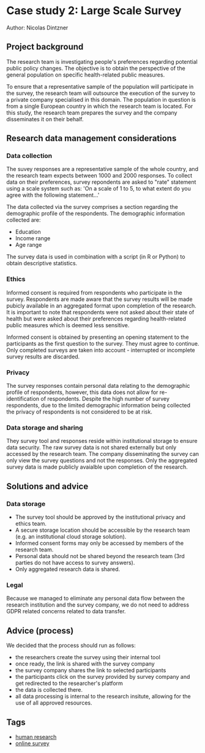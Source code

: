 # Case study 2: Large Scale Survey

Author: Nicolas Dintzner

## Project background

The research team is investigating people's preferences regarding potential public policy changes. The objective is to obtain the perspective of the general population on specific health-related public measures. 

To ensure that a representative sample of the population will participate in the survey, the research team will outsource the execution of the survey to a private company specialised in this domain. The population in question is from a single European country in which the research team is located. For this study, the research team prepares the survey and the company disseminates it on their behalf. 

## Research data management considerations

### Data collection

The suvey responses are a representative sample of the whole country, and the research team expects between 1000 and 2000 responses. To collect data on their preferences, survey repondents are asked to "rate" statement using a scale system such as: 'On a scale of 1 to 5, to what extent do you agree with the following statement...'

The data collected via the survey comprises a section regarding the demographic profile of the respondents. The demographic information collected are: 
- Education
- Income range
- Age range

The survey data is used in combination with a script (in R or Python) to obtain descriptive statistics. 

### Ethics 

Informed consent is required from respondents who participate in the survey. Respondents are made aware that the survey results will be made pubicly available in an aggregated format upon completion of the research. It is important to note that respondents were not asked about their state of health but were asked about their preferences regarding health-related public measures which is deemed less sensitive.

Informed consent is obtained by presenting an opening statement to the participants as the first question to the survey. They must agree to continue. 
Only completed surveys are taken into account - interrupted or incomplete survey results are discarded.

### Privacy  

The survey responses contain personal data relating to the demographic profile of respondents, however, this data does not allow for re-identification of respondents. Despite the high number of survey respondents, due to the limited demographic information being collected the privacy of respondents is not considered to be at risk.

### Data storage and sharing

They survey tool and responses reside within institutional storage to ensure data security. The raw survey data is not shared externally but only accessed by the research team. The company disseminating the survey can only view the survey questions and not the responses. Only the aggregated survey data is made publicly avaialble upon completion of the research.  

## Solutions and advice

### Data storage

- The survey tool should be approved by the institutional privacy and ethics team.
- A secure storage location should be accessible by the research team (e.g. an institutional cloud storage solution).
- Informed consent forms may only be accessed by members of the research team.
- Personal data should not be shared beyond the research team (3rd parties do not have access to survey answers).
- Only aggregated research data is shared.

### Legal 

Because we managed to eliminate any personal data flow between the research institution and the survey company, we do not need to address GDPR related concerns related to data transfer. 

## Advice (process)

We decided that the process should run as follows: 
- the researchers create the survey using their internal tool
- once ready, the link is shared with the survey company
- the survey company shares the link to selected participants
- the participants click on the survey provided by survey company and get redirected to the researcher's platform
- the data is collected there. 
- all data processing is internal to the research insitute, allowing for the use of all approved resources.

## Tags 
- [human research](https://nzr.github.io/DS-BOK/search.html?q=human+research)
- [online survey](https://nzr.github.io/DS-BOK/search.html?q=online+survey)
